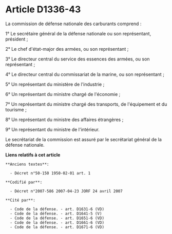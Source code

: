 # Article D1336-43

La commission de défense nationale des carburants comprend :

1° Le secrétaire général de la défense nationale ou son représentant, président ;

2° Le chef d'état-major des armées, ou son représentant ;

3° Le directeur central du service des essences des armées, ou son représentant ;

4° Le directeur central du commissariat de la marine, ou son représentant ;

5° Un représentant du ministère de l'industrie ;

6° Un représentant du ministre chargé de l'économie ;

7° Un représentant du ministre chargé des transports, de l'équipement et du tourisme ;

8° Un représentant du ministre des affaires étrangères ;

9° Un représentant du ministre de l'intérieur.

Le secrétariat de la commission est assuré par le secrétariat général de la défense nationale.

**Liens relatifs à cet article**

	**Anciens textes**:

	  - Décret n°50-150 1950-02-01 art. 1

	**Codifié par**:

	  - Décret n°2007-586 2007-04-23 JORF 24 avril 2007

	**Cité par**:

	  - Code de la défense. - art. D1631-6 (VD)
	  - Code de la défense. - art. D1641-5 (V)
	  - Code de la défense. - art. D1651-6 (VD)
	  - Code de la défense. - art. D1661-6 (VD)
	  - Code de la défense. - art. D1671-6 (VD)
